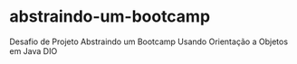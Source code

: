 # abstraindo-um-bootcamp
Desafio de Projeto Abstraindo um Bootcamp Usando Orientação a Objetos em Java DIO
